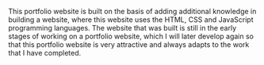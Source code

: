 This portfolio website is built on the basis of adding additional knowledge in building a website, where this website uses the HTML, CSS and JavaScript programming languages.
The website that was built is still in the early stages of working on a portfolio website, which I will later develop again so that this portfolio website is very attractive and always adapts to the work that I have completed.


